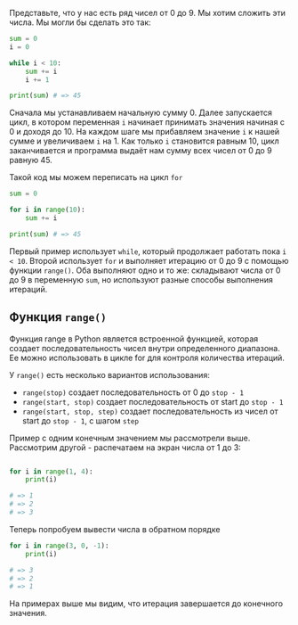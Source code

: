 Представьте, что у нас есть ряд чисел от 0 до 9. Мы хотим сложить эти числа. Мы могли бы сделать это так:

```python
sum = 0
i = 0

while i < 10:
    sum += i
    i += 1

print(sum) # => 45
```

Сначала мы устанавливаем начальную сумму 0. Далее запускается цикл, в котором переменная `i` начинает принимать значения начиная с 0 и доходя до 10. На каждом шаге мы прибавляем значение `i` к нашей сумме и увеличиваем `i` на 1. Как только `i` становится равным 10, цикл заканчивается и программа выдаёт нам сумму всех чисел от 0 до 9 равную 45.

Такой код мы можем переписать на цикл `for`

```python
sum = 0

for i in range(10):
    sum += i

print(sum) # => 45
```

Первый пример использует `while`, который продолжает работать пока `i < 10`. Второй использует `for` и выполняет итерацию от 0 до 9 с помощью функции `range()`. Оба выполняют одно и то же: складывают числа от 0 до 9 в переменную `sum`, но используют разные способы выполнения итераций.

## Функция `range()`

Функция range в Python является встроенной функцией, которая создает последовательность чисел внутри определенного диапазона. Ее можно использовать в цикле for для контроля количества итераций.

У `range()` есть несколько вариантов использования:

* `range(stop)` создает последовательность от 0 до `stop - 1`
* `range(start, stop)` создает последовательность от start до `stop - 1`
* `range(start, stop, step)` создает последовательность из чисел от start до `stop - 1`, с шагом `step`

Пример с одним конечным значением мы рассмотрели выше. Рассмотрим другой - распечатаем на экран числа от 1 до 3:

```python

for i in range(1, 4):
    print(i)

# => 1
# => 2
# => 3
```

Теперь попробуем вывести числа в обратном порядке

```python
for i in range(3, 0, -1):
    print(i)

# => 3
# => 2
# => 1
```

На примерах выше мы видим, что итерация завершается до конечного значения.
